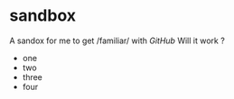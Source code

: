 sandbox
=======

A sandox for me to get /familiar/ with *GitHub*
Will it work ?
- one
- two
- three
- four


